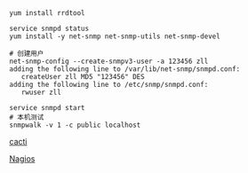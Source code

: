 

##

```
yum install rrdtool

service snmpd status
yum install -y net-snmp net-snmp-utils net-snmp-devel

# 创建用户
net-snmp-config --create-snmpv3-user -a 123456 zll
adding the following line to /var/lib/net-snmp/snmpd.conf:
   createUser zll MD5 "123456" DES
adding the following line to /etc/snmp/snmpd.conf:
   rwuser zll

service snmpd start
# 本机测试
snmpwalk -v 1 -c public localhost

```

[cacti](http://www.cacti.net/)

[Nagios](http://www.nagios.com/products/nagiosxi/)
